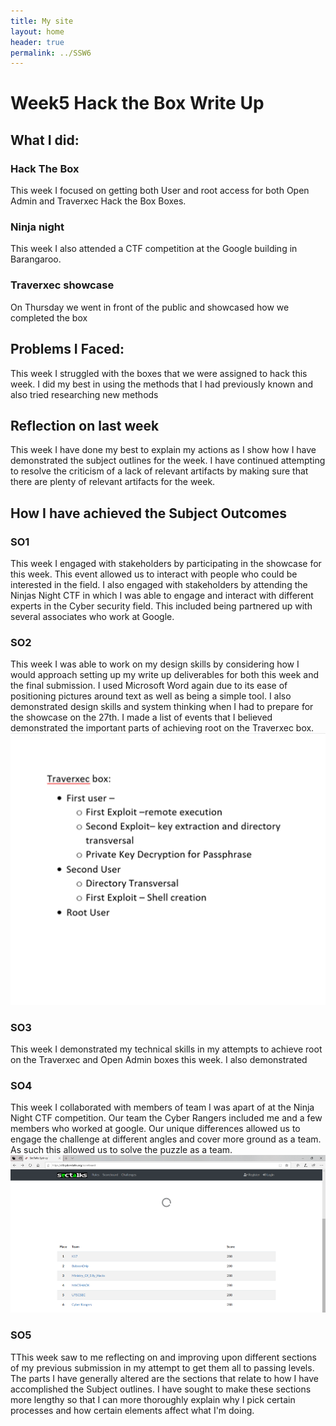 ```yaml
---
title: My site
layout: home
header: true
permalink: ../SSW6
---
```




# Week5 Hack the Box Write Up


## What I did:
### Hack The Box
This week I focused on getting both User and root access for both Open Admin and Traverxec Hack the Box Boxes.

### Ninja night 

This week I also attended a CTF competition at the Google building in Barangaroo.

### Traverxec showcase

On Thursday we went in front of the public and showcased how we completed the box 

 
 


## Problems I Faced:
This week I struggled with the boxes that we were assigned to hack this week. I did my best in using the methods that I had previously known and also tried researching new methods 
## Reflection on last week
This week I have done my best to explain my actions as I show how I have demonstrated the subject outlines for the week. I have continued attempting to resolve the criticism of a lack of relevant artifacts by making sure that there  are plenty of relevant artifacts for the week.

## How I have achieved the Subject Outcomes

### SO1
This week I engaged with stakeholders by participating in the showcase for this week. This event allowed us to interact with people who could be interested in the field. I also engaged with stakeholders by attending the Ninjas Night CTF in which I was able to engage and interact with different experts in the Cyber security field. This included being partnered up with several associates who work at Google.
### SO2 
This week I was able to work on my design skills by considering how I would approach setting up my write up deliverables for both this week and the final submission. I used Microsoft Word again due to its ease of positioning pictures around text as well as being a simple tool. I also demonstrated design skills and system thinking when I had to prepare for the showcase on the 27th. I made a list of events that I believed demonstrated the important parts of achieving root on the Traverxec box.
 ![Design plan for showcase](/assets/paln.png) 
### SO3 

This week I demonstrated my technical skills in my attempts to achieve root on the Traverxec and Open Admin boxes this week. I also demonstrated 



### SO4 
This week I collaborated with members of team I was apart of at the Ninja Night CTF competition. Our team the Cyber Rangers included me and a few members who worked at google. Our unique differences allowed us to engage the challenge at different angles and cover more ground as a team. As such this allowed us to solve the puzzle as a team.
![Cyber Rangers](/assets/CR.png) 


### SO5
TThis week saw to me reflecting on and improving upon different sections of my previous submission in my attempt to get them all to passing levels. The parts I have generally altered are the sections that relate to how I have accomplished the Subject outlines. I have sought to make these sections more lengthy so that I can more thoroughly explain why I pick certain processes and how certain elements affect what I'm doing. 